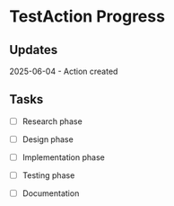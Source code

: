 # TestAction Progress

## Updates

2025-06-04 - Action created

## Tasks

- [ ] Research phase
- [ ] Design phase
- [ ] Implementation phase
- [ ] Testing phase
- [ ] Documentation

